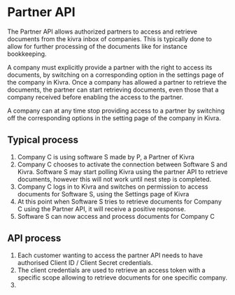 # Partner API

The Partner API allows authorized partners to access and retrieve documents from the kivra inbox of companies. 
This is typically done to allow for further processing of the documents like for instance bookkeeping.

A company must explicitly provide a partner with the right to access its documents, by switching on a corresponding option 
in the settings page of the company in Kivra. Once a company has allowed a partner to retrieve the documents, the partner can 
start retrieving documents, even those that a company received before enabling the access to the partner.

A company can at any time stop providing access to a partner by switching off the corresponding options in the setting 
page of the company in Kivra. 

## Typical process

1. Company C is using software S made by P, a Partner of Kivra
2. Company C chooses to activate the connection between Software S and Kivra. Software S may start polling Kivra 
using the partner API to retrieve documents, however this will not work until nest step is completed.
3. Company C logs in to Kivra and switches on permission to access documents for Software S, using the Settings page of Kivra 
4. At this point when Software S tries to retrieve documents for Company C using the Partner API, it will receive a 
positive response.
5. Software S can now access and process documents for Company C

## API process

1. Each customer wanting to access the partner API needs to have authorised Client ID / Client Secret credentials. 
2. The client credentials are used to retrieve an access token with a specific scope allowing to retrieve documents 
for one specific company.
3. 
